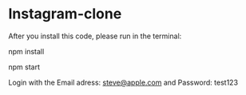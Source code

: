 # Instagram-clone

After you install this code, please run in the terminal:

npm install

npm start

Login with the Email adress: steve@apple.com and Password: test123

